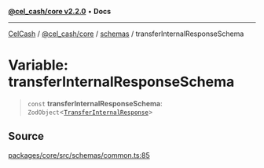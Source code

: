 [**@cel_cash/core v2.2.0**](../../README.md) • **Docs**

***

[CelCash](../../../../packages.md) / [@cel\_cash/core](../../README.md) / [schemas](../README.md) / transferInternalResponseSchema

# Variable: transferInternalResponseSchema

> `const` **transferInternalResponseSchema**: `ZodObject`\<[`TransferInternalResponse`](../../index/type-aliases/TransferInternalResponse.md)\>

## Source

[packages/core/src/schemas/common.ts:85](https://github.com/Pyxlab/celcash/blob/f7cdc752c29f8a0dcef033e212602412d2050afc/packages/core/src/schemas/common.ts#L85)
